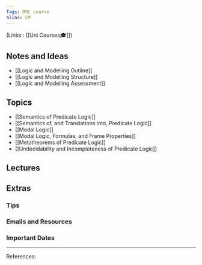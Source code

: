 ```yaml
---
Tags: MOC course 
alias: LM
---
```

(Links:: [[Uni Courses🎓]])
## Notes and Ideas
- [[Logic and Modelling Outline]]
- [[Logic and Modelling Structure]]
- [[Logic and Modelling Assessment]]
## Topics
- [[Semantics of Predicate Logic]]
- [[Semantics of, and Translations into, Predicate Logic]]
- [[Modal Logic]]
- [[Modal Logic, Formulas, and Frame Properties]]
- [[Metatheorems of Predicate Logic]]
- [[Undecidability and Incompleteness of Predicate Logic]]
## Lectures
## Extras
### Tips
### Emails and Resources
### Important Dates
___
References:
